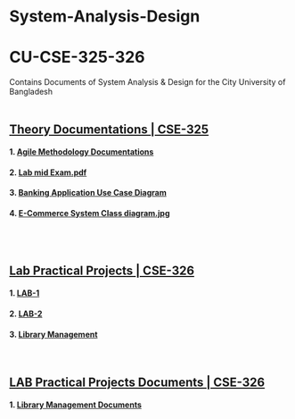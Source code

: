 # System-Analysis-Design

# CU-CSE-325-326
Contains Documents of System Analysis &amp; Design for the City University of Bangladesh
<br/><br/>

## [Theory Documentations | CSE-325](https://github.com/Shobuj47/cu-cse-325-326/tree/master/Documents/cse-325)
#### 1. [Agile Methodology Documentations](https://github.com/Jobayerhaque/System-Analysis-Design/blob/master/Agile%20Development%20Methodology.pdf )
#### 2. [Lab mid Exam.pdf](https://github.com/Jobayerhaque/System-Analysis-Design/blob/master/Lab%20mid%20Exam.pdf)
#### 3. [Banking Application Use Case Diagram](https://github.com/Jobayerhaque/System-Analysis-Design/blob/master/Banking%20App.jpg)
#### 4. [E-Commerce System Class diagram.jpg](https://github.com/Jobayerhaque/System-Analysis-Design/blob/master/New%20Online%20e-Commerce%20System.jpg)
<br/><br/>

## [Lab Practical Projects | CSE-326](https://github.com/Shobuj47/cu-cse-325-326/tree/master/Development)
#### 1. [LAB-1](https://github.com/Shobuj47/cu-cse-325-326/tree/master/Development/lab-1)
#### 2. [LAB-2](https://github.com/Shobuj47/cu-cse-325-326/tree/master/Development/lab-2)
#### 3. [Library Management](https://github.com/Shobuj47/cu-cse-325-326/tree/master/Development/librarymanagement)
<br/>

## [LAB Practical Projects Documents | CSE-326](https://github.com/Shobuj47/cu-cse-325-326/tree/master/Documents/cse-326)
#### 1. [Library Management Documents](https://github.com/Shobuj47/cu-cse-325-326/tree/master/Documents/cse-326/Midterm/Library%20Management%20Docs) 

